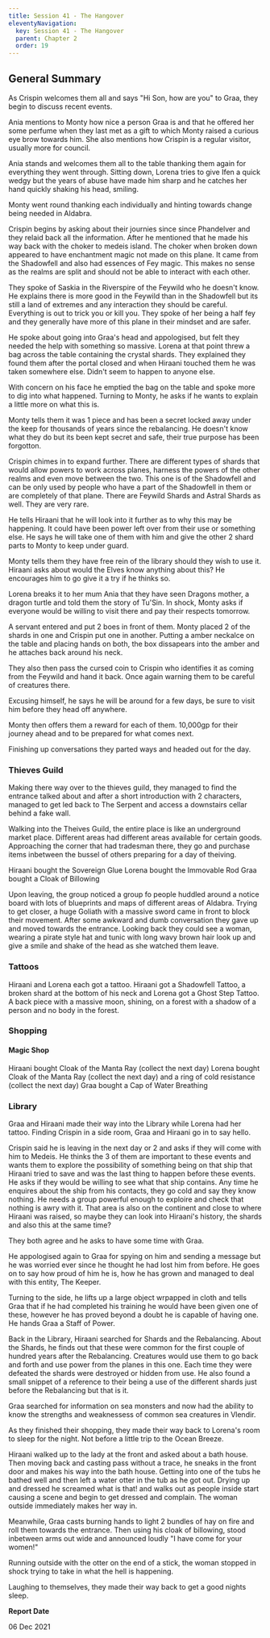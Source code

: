 ```yaml
---
title: Session 41 - The Hangover
eleventyNavigation:
  key: Session 41 - The Hangover
  parent: Chapter 2
  order: 19
---
```


## General Summary

As Crispin welcomes them all and says "Hi Son, how are you" to Graa, they begin to discuss recent events.  

 Ania mentions to Monty how nice a person Graa is and that he offered her some perfume when they last met as a gift to which Monty raised a curious eye brow towards him. She also mentions how Crispin is a regular visitor, usually more for council.  

 Ania stands and welcomes them all to the table thanking them again for everything they went through. Sitting down, Lorena tries to give Ifen a quick wedgy but the years of abuse have made him sharp and he catches her hand quickly shaking his head, smiling.  

 Monty went round thanking each individually and hinting towards change being needed in Aldabra.  

 Crispin begins by asking about their journies since since Phandelver and they relaid back all the information. After he mentioned that he made his way back with the choker to medeis island. The choker when broken down appeared to have enchantment magic not made on this plane. It came from the Shadowfell and also had essences of Fey magic. This makes no sense as the realms are split and should not be able to interact with each other.  

 They spoke of Saskia in the Riverspire of the Feywild who he doesn't know. He explains there is more good in the Feywild than in the Shadowfell but its still a land of extremes and any interaction they should be careful. Everything is out to trick you or kill you. They spoke of her being a half fey and they generally have more of this plane in their mindset and are safer.  

 He spoke about going into Graa's head and appologised, but felt they needed the help with something so massive. Lorena at that point threw a bag across the table containing the crystal shards. They explained they found them after the portal closed and when Hiraani touched them he was taken somewhere else. Didn't seem to happen to anyone else.  

 With concern on his face he emptied the bag on the table and spoke more to dig into what happened. Turning to Monty, he asks if he wants to explain a little more on what this is.  

 Monty tells them it was 1 piece and has been a secret locked away under the keep for thousands of years since the rebalancing. He doesn't know what they do but its been kept secret and safe, their true purpose has been forgotton.  

 Crispin chimes in to expand further. There are different types of shards that would allow powers to work across planes, harness the powers of the other realms and even move between the two. This one is of the Shadowfell and can be only used by people who have a part of the Shadowfell in them or are completely of that plane. There are Feywild Shards and Astral Shards as well. They are very rare.  

 He tells Hiraani that he will look into it further as to why this may be happening. It could have been power left over from their use or something else. He says he will take one of them with him and give the other 2 shard parts to Monty to keep under guard.  

 Monty tells them they have free rein of the library should they wish to use it. Hiraani asks about would the Elves know anything about this? He encourages him to go give it a try if he thinks so.  

 Lorena breaks it to her mum Ania that they have seen Dragons mother, a dragon turtle and told them the story of Tu'Sin. In shock, Monty asks if everyone would be willing to visit there and pay their respects tomorrow.  

 A servant entered and put 2 boes in front of them. Monty placed 2 of the shards in one and Crispin put one in another. Putting a amber neckalce on the table and placing hands on both, the box dissapears into the amber and he attaches back around his neck.  

 They also then pass the cursed coin to Crispin who identifies it as coming from the Feywild and hand it back. Once again warning them to be careful of creatures there.  

 Excusing himself, he says he will be around for a few days, be sure to visit him before they head off anywhere.  

 Monty then offers them a reward for each of them. 10,000gp for their journey ahead and to be prepared for what comes next.  

 Finishing up conversations they parted ways and headed out for the day.  

### Thieves Guild

 Making there way over to the thieves guild, they managed to find the entrance talked about and after a short introduction with 2 characters, managed to get led back to The Serpent and access a downstairs cellar behind a fake wall.  

 Walking into the Theives Guild, the entire place is like an underground market place. Different areas had different areas available for certain goods. Approaching the corner that had tradesman there, they go and purchase items inbetween the bussel of others preparing for a day of theiving.  

 Hiraani bought the Sovereign Glue Lorena bought the Immovable Rod Graa bought a Cloak of Billowing  

 Upon leaving, the group noticed a group fo people huddled around a notice board with lots of blueprints and maps of different areas of Aldabra. Trying to get closer, a huge Goliath with a massive sword came in front to block their movement. After some awkward and dumb conversation they gave up and moved towards the entrance. Looking back they could see a woman, wearing a pirate style hat and tunic with long wavy brown hair look up and give a smile and shake of the head as she watched them leave.  

### Tattoos

 Hiraani and Lorena each got a tattoo. Hiraani got a Shadowfell Tattoo, a broken shard at the bottom of his neck and Lorena got a Ghost Step Tattoo. A back piece with a massive moon, shining, on a forest with a shadow of a person and no body in the forest.  

### Shopping

#### Magic Shop

 Hiraani bought Cloak of the Manta Ray (collect the next day) Lorena bought Cloak of the Manta Ray (collect the next day) and a ring of cold resistance (collect the next day) Graa bought a Cap of Water Breathing  

### Library

 Graa and Hiraani made their way into the Library while Lorena had her tattoo. Finding Crispin in a side room, Graa and Hiraani go in to say hello.  

 Crispin said he is leaving in the next day or 2 and asks if they will come with him to Medeis. He thinks the 3 of them are important to these events and wants them to explore the possibility of something being on that ship that Hiraani tried to save and was the last thing to happen before these events. He asks if they would be willing to see what that ship contains. Any time he enquires about the ship from his contacts, they go cold and say they know nothing. He needs a group powerful enough to exploire and check that nothing is awry with it. That area is also on the continent and close to where Hiraani was raised, so maybe they can look into Hiraani's history, the shards and also this at the same time?  

 They both agree and he asks to have some time with Graa.  

 He appologised again to Graa for spying on him and sending a message but he was worried ever since he thought he had lost him from before. He goes on to say how proud of him he is, how he has grown and managed to deal with this entity, The Keeper.  

 Turning to the side, he lifts up a large object wrpapped in cloth and tells Graa that if he had completed his training he would have been given one of these, however he has proved beyond a doubt he is capable of having one. He hands Graa a Staff of Power.  

 Back in the Library, Hiraani searched for Shards and the Rebalancing. About the Shards, he finds out that these were common for the first couple of hundred years after the Rebalancing. Creatures would use them to go back and forth and use power from the planes in this one. Each time they were defeated the shards were destroyed or hidden from use. He also found a small snippet of a reference to their being a use of the different shards just before the Rebalancing but that is it.  

 Graa searched for information on sea monsters and now had the ability to know the strengths and weaknessess of common sea creatures in Vlendir.  

 As they finished their shopping, they made their way back to Lorena's room to sleep for the night. Not before a little trip to the Ocean Breeze.  

 Hiraani walked up to the lady at the front and asked about a bath house. Then moving back and casting pass without a trace, he sneaks in the front door and makes his way into the bath house. Getting into one of the tubs he bathed well and then left a water otter in the tub as he got out. Drying up and dressed he screamed what is that! and walks out as people inside start causing a scene and begin to get dressed and complain. The woman outside immediately makes her way in.  

 Meanwhile, Graa casts burning hands to light 2 bundles of hay on fire and roll them towards the entrance. Then using his cloak of billowing, stood inbetween arms out wide and announced loudly "I have come for your women!"  

 Running outside with the otter on the end of a stick, the woman stopped in shock trying to take in what the hell is happening.  

 Laughing to themselves, they made their way back to get a good nights sleep.

**Report Date**

06 Dec 2021
